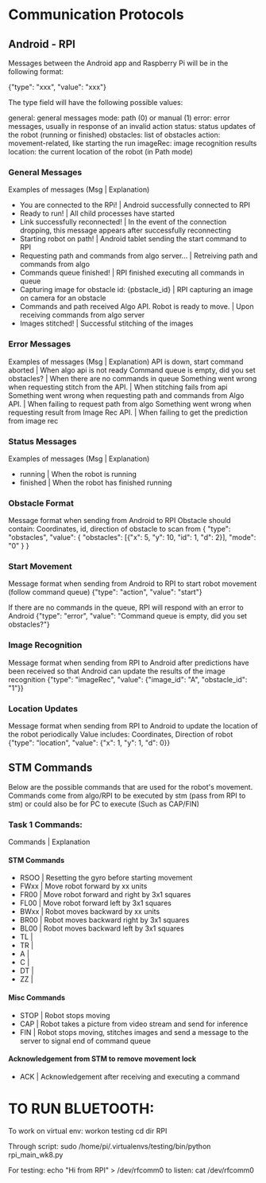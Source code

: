 # Communication Protocols

## Android - RPI
Messages between the Android app and Raspberry Pi will be in the following format:

{"type": "xxx", "value": "xxx"}

The type field will have the following possible values:

general: general messages
mode: path (0) or manual (1)
error: error messages, usually in response of an invalid action
status: status updates of the robot (running or finished)
obstacles: list of obstacles
action: movement-related, like starting the run
imageRec: image recognition results
location: the current location of the robot (in Path mode)


### General Messages
Examples of messages (Msg | Explanation)
* You are connected to the RPi! | Android successfully connected to RPI
* Ready to run! | All child processes have started
* Link successfully reconnected! | In the event of the connection dropping, this message appears after successfully reconnecting
* Starting robot on path! | Android tablet sending the start command to RPI
* Requesting path and commands from algo server... | Retreiving path and commands from algo
* Commands queue finished! | RPI finished executing all commands in queue
* Capturing image for obstacle id: {pbstacle_id} | RPI capturing an image on camera for an obstacle
* Commands and path received Algo API. Robot is ready to move. | Upon receiving commands from algo server
* Images stitched! | Successful stitching of the images

### Error Messages
Examples of messages (Msg | Explanation)
API is down, start command aborted | When algo api is not ready
Command queue is empty, did you set obstacles? | When there are no commands in queue
Something went wrong when requesting stitch from the API. | When stitching fails from api
Something went wrong when requesting path and commands from Algo API. | When failing to request path from algo
Something went wrong when requesting result from Image Rec API. | When failing to get the prediction from image rec

### Status Messages
Examples of messages (Msg | Explanation)
* running | When the robot is running
* finished | When the robot has finished running

### Obstacle Format
Message format when sending from Android to RPI
Obstacle should contain: Coordinates, id, direction of obstacle to scan from
{
"type": "obstacles",
"value": {
    "obstacles": [{"x": 5, "y": 10, "id": 1, "d": 2}],
    "mode": "0"
}
}

### Start Movement
Message format when sending from Android to RPI to start robot movement (follow command queue)
{"type": "action", "value": "start"}

If there are no commands in the queue, RPI will respond with an error to Android
{"type": "error", "value": "Command queue is empty, did you set obstacles?"}

### Image Recognition
Message format when sending from RPI to Android after predictions have been received so that Android can update the results of the image recognition
{"type": "imageRec", "value": {"image_id": "A", "obstacle_id":  "1"}}

### Location Updates
Message format when sending from RPI to Android to update the location of the robot periodically
Value includes: Coordinates, Direction of robot
{"type": "location", "value": {"x": 1, "y": 1, "d": 0}}

## STM Commands
Below are the possible commands that are used for the robot's movement. Commands come from algo/RPI to be executed by stm (pass from RPI to stm) or could also be for PC to execute (Such as CAP/FIN)

### Task 1 Commands:
Commands | Explanation
#### STM Commands
* RSOO | Resetting the gyro before starting movement
* FWxx | Move robot forward by xx units
* FR00 | Move robot forward and right by 3x1 squares
* FL00 | Move robot forward left by 3x1 squares
* BWxx | Robot moves backward by xx units
* BR00 | Robot moves backward right by 3x1 squares
* BL00 | Robot moves backward left by 3x1 squares
* TL |
* TR |
* A | 
* C |
* DT |  
* ZZ |

#### Misc Commands
* STOP | Robot stops moving
* CAP | Robot takes a picture from video stream and send for inference
* FIN | Robot stops moving, stitches images and send a message to the server to signal end of command queue

#### Acknowledgement from STM to remove movement lock
* ACK | Acknowledgement after receiving and executing a command


# TO RUN BLUETOOTH:
To work on virtual env:
workon testing
cd dir RPI

Through script: sudo /home/pi/.virtualenvs/testing/bin/python rpi_main_wk8.py

For testing:
echo "Hi from RPI" > /dev/rfcomm0
to listen: cat /dev/rfcomm0
